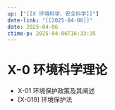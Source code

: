 ```yaml
---
up: ["[[X 环境科学、安全科学]]"]
date-link: "[[2025-04-06]]"
date: 2025-04-06
ctime-p: 2025-04-06T16:33:35
---
```


# X-0 环境科学理论

- X-01 环境保护政策及其阐述
- [X-019] 环境保护法
